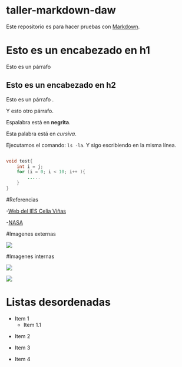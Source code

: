 # taller-markdown-daw
Este repositorio es para hacer pruebas con [Markdown][1].

# Esto es un encabezado en h1

Esto es un párrafo

## Esto es un encabezado en h2

Esto es un párrafo .

Y esto otro párrafo.

Espalabra está en **negrita**.

Esta palabra está en *cursiva*.

Ejecutamos el comando: `ls -la`. Y sigo escribiendo en la misma línea.

```java

void test{
    int i = j;
    for (i = 0; i < 10; i++ ){
        .....
    }
}
```
#Referencias

-[Web del IES Celia Viñas](https://iescelia.org)

-[NASA](https://nasa.gov)

[1]:https://es.wikipedia.org/wiki/Markdown

#Imagenes externas

![](https://upload.wikimedia.org/wikipedia/commons/thumb/3/3a/Xbox_app_logo.svg/2048px-Xbox_app_logo.svg.png)

#Imagenes internas

![](images/Sin%20título.jpeg)

![](images/Sin%20título.png)

# Listas desordenadas

* Item 1
    * Item 1.1
- Item 2
* Item 3
- Item 4



